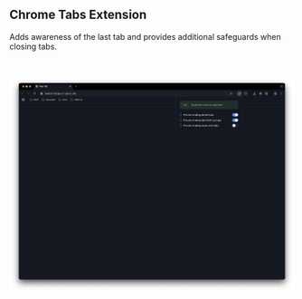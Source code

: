 ## Chrome Tabs Extension

Adds awareness of the last tab and provides additional safeguards when closing tabs.

<br>

![](/metadata/screenshot-1.png)
